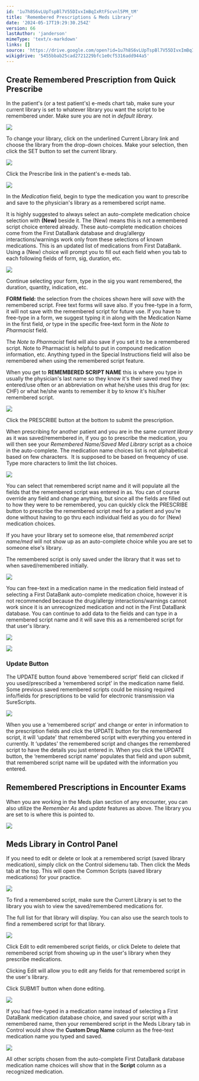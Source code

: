 ```yaml
---
id: '1u7h8S6vLUpTspBl7V55DIvxImBqIxRtFScvnl5PM_tM'
title: 'Remembered Prescriptions & Meds Library'
date: '2024-05-17T19:29:30.254Z'
version: 66
lastAuthor: 'janderson'
mimeType: 'text/x-markdown'
links: []
source: 'https://drive.google.com/open?id=1u7h8S6vLUpTspBl7V55DIvxImBqIxRtFScvnl5PM_tM'
wikigdrive: '5455bbab25cad2721229bfc1e0cf5316add944a5'
---
```

## Create Remembered Prescription from Quick Prescribe

In the patient's (or a test patient's) e-meds chart tab, make sure your current library is set to whatever library you want the script to be remembered under. Make sure you are not in *default library.*

![](../remembered-prescriptions-and-meds-library.assets/25649198fc8c312d5968604314344ad7.png)

To change your library, click on the underlined Current Library link and choose the library from the drop-down choices. Make your selection, then click the SET button to set the current library.

![](../remembered-prescriptions-and-meds-library.assets/306a7830999c465b37a7cc603d78ef23.png)

Click the Prescribe link in the patient's e-meds tab.

![](../remembered-prescriptions-and-meds-library.assets/998c1d8b2e258c5a266dd401f77c56cd.png)

In the *Medication* field, begin to type the medication you want to prescribe and save to the physician's library as a remembered script name.

It is highly suggested to always select an auto-complete medication choice selection with **(New)** beside it. The (New) means this is not a remembered script choice entered already. These auto-complete medication choices come from the First DataBank database and drug/allergy interactions/warnings work only from these selections of known medications. This is an updated list of medications from First DataBank. Using a (New) choice will prompt you to fill out each field when you tab to each following fields of form, sig, duration, etc.

![](../remembered-prescriptions-and-meds-library.assets/738992576b91113feef591d1c09c0ae1.png)

Continue selecting your form, type in the sig you want remembered, the duration, quantity, indication, etc.

**FORM field:** the selection from the choices shown here will *save* with the remembered script. Free text forms will save also. If you free-type in a form, it will not save with the remembered script for future use. If you have to free-type in a form, we suggest typing it in along with the Medication Name in the first field, *or* type in the specific free-text form in the *Note to Pharmacist* field.

The *Note to Pharmacist* field will also save if you set it to be a remembered script. Note to Pharmacist is helpful to put in compound medication information, etc. Anything typed in the Special Instructions field will also be remembered when using the remembered script feature.

When you get to **REMEMBERED SCRIPT NAME** this is where you type in usually the physician's last name so they know it's their saved med they entered/use often or an abbreviation on what he/she uses this drug for (ex: CHF) or what he/she wants to remember it by to know it's his/her remembered script.

![](../remembered-prescriptions-and-meds-library.assets/348fef574934eaf2058cd80108410429.png)

Click the PRESCRIBE button at the bottom to submit the prescription.

When prescribing for another patient and you are in the same *current library* as it was saved/remembered in, if you go to prescribe the medication, you will then see your *Remembered Name/Saved Med Library* script as a choice in the auto-complete. The medication name choices list is not alphabetical based on few characters.  It is supposed to be based on frequency of use. Type more characters to limit the list choices.

![](../remembered-prescriptions-and-meds-library.assets/6fcd15afee94e97e1cc4582281964c9b.png)

You can select that remembered script name and it will populate all the fields that the remembered script was entered in as. You can of course override any field and change anything, but since all the fields are filled out to how they were to be remembered, you can quickly click the PRESCRIBE button to prescribe the remembered script med for a patient and you're done without having to go thru each individual field as you do for (New) medication choices.

If you have your library set to someone else, that *remembered script name/med* will not show up as an auto-complete choice while you are set to someone else's library.

The remembered script is only saved under the library that it was set to when saved/remembered initially.

![](../remembered-prescriptions-and-meds-library.assets/9d2005582cf17dbe0b2d8215a47f217c.png)

You can free-text in a medication name in the medication field instead of selecting a First DataBank auto-complete medication choice, however it is not recommended because the drug/allergy interactions/warnings cannot work since it is an unrecognized medication and not in the First DataBank database. You can continue to add data to the fields and can type in a remembered script name and it will save this as a remembered script for that user's library.

![](../remembered-prescriptions-and-meds-library.assets/b3eb2ab348a1d3918ba24761e7599b84.png)

![](../remembered-prescriptions-and-meds-library.assets/78c8d0396589bbad2025358132865937.png)

### Update Button

The UPDATE button found above ‘remembered script' field can clicked if you used/prescribed a ‘remembered script' in the medication name field. Some previous saved remembered scripts could be missing required info/fields for prescriptions to be valid for electronic transmission via SureScripts.

![](../remembered-prescriptions-and-meds-library.assets/800c30a5f9aa4a26c96658c1a0678399.png)

When you use a ‘remembered script' and change or enter in information to the prescription fields and click the UPDATE button for the remembered script, it will ‘update' that remembered script with everything you entered in currently. It ‘updates' the remembered script and changes the remembered script to have the details you just entered in. When you click the UPDATE button, the ‘remembered script name' populates that field and upon submit, that remembered script name will be updated with the information you entered.

## Remembered Prescriptions in Encounter Exams

When you are working in the Meds plan section of any encounter, you can also utilize the *Remember As* and *update* features as above. The library you are set to is where this is pointed to.

![](../remembered-prescriptions-and-meds-library.assets/eadc6ec5124d3520ab2330fd76d46876.png)

## Meds Library in Control Panel

If you need to edit or delete or look at a remembered script (saved library medication), simply click on the Control sidemenu tab. Then click the Meds tab at the top. This will open the Common Scripts (saved library medications) for your practice.

![](../remembered-prescriptions-and-meds-library.assets/aa86f7134b4e83cfc189d34e8d8a1525.png)

To find a remembered script, make sure the Current Library is set to the library you wish to view the saved/remembered medications for.

The full list for that library will display. You can also use the search tools to find a remembered script for that library.

![](../remembered-prescriptions-and-meds-library.assets/96e55adba62375d1beba24a069ad3f5b.png)

Click Edit to edit remembered script fields, or click Delete to delete that remembered script from showing up in the user's library when they prescribe medications.

Clicking Edit will allow you to edit any fields for that remembered script in the user's library.

Click SUBMIT button when done editing.

![](../remembered-prescriptions-and-meds-library.assets/8f343ec0ebdaa592b5289bda58753d8a.png)

If you had free-typed in a medication name instead of selecting a First DataBank medication database choice, and saved your script with a remembered name, then your remembered script in the Meds Library tab in Control would show the **Custom Drug Name** column as the free-text medication name you typed and saved.

![](../remembered-prescriptions-and-meds-library.assets/885ece9614dd6d0d2085348d3e36d5ab.png)

All other scripts chosen from the auto-complete First DataBank database medication name choices will show that in the **Script** column as a recognized medication.
